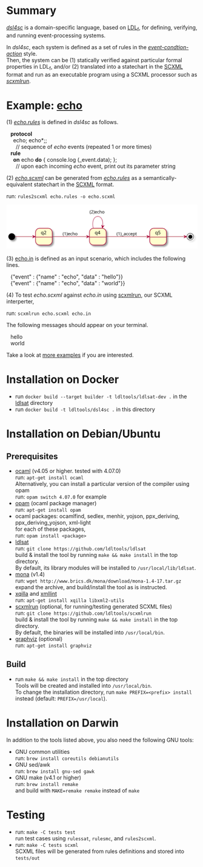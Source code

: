 # Summary
[*dsl4sc*](https://github.com/ldltools/dsl4sc) is a domain-specific language,
based on [LDL<sub>f</sub>](https://www.cs.rice.edu/~vardi/),
for defining, verifying, and running event-processing systems.

In *dsl4sc*,
each system is defined as a set of rules
in the [_event-condtion-action_](https://en.wikipedia.org/wiki/Event_condition_action) style.  
Then, the system can be
(1) statically verified against particular formal properties in LDL<sub>f</sub>, and/or
(2) translated into a statechart in the [SCXML](https://www.w3.org/TR/scxml/) format
and run as an executable program using a SCXML processor such as
[_scxmlrun_](https://github.com/ldltools/scxmlrun).

# Example: [echo](examples/echo/README.md)

(1) [*echo.rules*](examples/echo/echo.rules) is defined in *dsl4sc* as follows.

&ensp; **protocol**  
&ensp;&ensp; echo; echo\*;;  
&ensp;&ensp;&ensp; // sequence of *echo* events (repeated 1 or more times)  
&ensp; **rule**  
&ensp;&ensp; **on** echo **do** { console.log (_event.data); };  
&ensp;&ensp;&ensp; // upon each incoming *echo* event, print out its parameter string

(2) [*echo.scxml*](examples/echo/out/echo.scxml) can be generated
from [*echo.rules*](examples/echo/echo.rules) as a semantically-equivalent
statechart in the [SCXML](https://www.w3.org/TR/scxml/) format.

run: `rules2scxml echo.rules -o echo.scxml`

![statechart](examples/echo/echo.svg)

(3) [echo.in](examples/echo/echo.in) is defined as an input scenario,
which includes the following lines.

&ensp; {"event" : {"name" : "echo", "data" : "hello"}}  
&ensp; {"event" : {"name" : "echo", "data" : "world"}}

(4) To test *echo.scxml* against *echo.in*
using [scxmlrun](https://github.com/ldltools/scxmlrun), our SCXML interperter,

run: `scxmlrun echo.scxml echo.in`

The following messages should appear on your terminal.

&ensp; hello  
&ensp; world  

Take a look at [more examples](examples/README.md) if you are interested.

# Installation on Docker

- run `docker build --target builder -t ldltools/ldlsat-dev .` in the [ldlsat](https://github.com/ldltools/ldlsat) directory
- run `docker build -t ldltools/dsl4sc .` in this directory

# Installation on Debian/Ubuntu
## Prerequisites
- [ocaml](https://ocaml.org) (v4.05 or higher. tested with 4.07.0)  
  run: `apt-get install ocaml`  
  Alternatively, you can install a particular version of the compiler using opam  
  run: `opam switch 4.07.0` for example
- [opam](https://opam.ocaml.org) (ocaml package manager)  
  run: `apt-get install opam`
- ocaml packages: ocamlfind, sedlex, menhir, yojson, ppx\_deriving, ppx\_deriving\_yojson, xml-light  
  for each of these packages,  
  run: `opam install <package>`
- [ldlsat](https://github.com/ldltools/ldlsat)  
  run: `git clone https://github.com/ldltools/ldlsat`  
  build & install the tool by running `make && make install` in the top directory.  
  By default, its library modules will be installed to `/usr/local/lib/ldlsat`.
- [mona](http://www.brics.dk/mona/) (v1.4)  
  run: `wget http://www.brics.dk/mona/download/mona-1.4-17.tar.gz`  
  expand the archive, and build/install the tool as is instructed.
- [xqilla](http://xqilla.sourceforge.net/) and [xmllint](http://xmlsoft.org/)  
  run: `apt-get install xqilla libxml2-utils`
- [scxmlrun](https://github.com/ldltools/scxmlrun) (optional, for running/testing generated SCXML files)  
  run: `git clone https://github.com/ldltools/scxmlrun`  
  build & install the tool by running `make && make install` in the top directory.  
  By default, the binaries will be installed into `/usr/local/bin`.
- [graphviz](http://www.graphviz.org/) (optional)  
  run: `apt-get install graphviz`

## Build
- run `make && make install` in the top directory  
  Tools will be created and installed into `/usr/local/bin`.  
  To change the installation directory,
  run `make PREFIX=<prefix> install` instead (default: `PREFIX=/usr/local`).

# Installation on Darwin
In addition to the tools listed above, you also need the following GNU tools:

- GNU common utilities  
  run: `brew install coreutils debianutils`
- GNU sed/awk  
  run: `brew install gnu-sed gawk`
- GNU make (v4.1 or higher)  
  run: `brew install remake`  
  and build with `MAKE=remake remake` instead of `make`

# Testing
- run: `make -C tests test`  
  run test cases using `rulessat`, `rulesmc`, and `rules2scxml`.
- run: `make -C tests scxml`  
  SCXML files will be generated from rules definitions and stored into `tests/out`
